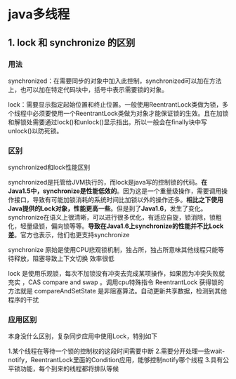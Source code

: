 # java多线程

## 1. lock 和 synchronize 的区别

### 用法
synchronized：在需要同步的对象中加入此控制，synchronized可以加在方法上，也可以加在特定代码块中，括号中表示需要锁的对象。
 
lock：需要显示指定起始位置和终止位置。一般使用ReentrantLock类做为锁，多个线程中必须要使用一个ReentrantLock类做为对象才能保证锁的生效。且在加锁和解锁处需要通过lock()和unlock()显示指出。所以一般会在finally块中写unlock()以防死锁。
 
### 区别
 
synchronized和lock性能区别

synchronized是托管给JVM执行的，而lock是java写的控制锁的代码。**在Java1.5中，synchronize是性能低效的**。因为这是一个重量级操作，需要调用操作接口，导致有可能加锁消耗的系统时间比加锁以外的操作还多。**相比之下使用Java提供的Lock对象，性能更高一些**。但是到了**Java1.6**，发生了变化。synchronize在语义上很清晰，可以进行很多优化，有适应自旋，锁消除，锁粗化，轻量级锁，偏向锁等等。**导致在Java1.6上synchronize的性能并不比Lock差**。官方也表示，他们也更支持synchronize

synchronize 原始是使用CPU悲观锁机制，独占所，独占所意味其他线程只能等待释放，阻塞导致上下文切换 效率很低

lock 是使用乐观锁，每次不加锁没有冲突去完成某项操作，如果因为冲突失败就充实  ，CAS compare and swap  。调用cpu特殊指令   ReentrantLock 获得锁的方法就是 compareAndSetState   是非阻塞算法。自动更新共享数据，检测到其他程序的干扰


### 应用区别

本身没什么区别，复杂同步应用中使用Lock，特别如下

1.某个线程在等待一个锁的控制权的这段时间需要中断
2.需要分开处理一些wait-notify，ReentrantLock里面的Condition应用，能够控制notify哪个线程
3.具有公平锁功能，每个到来的线程都将排队等候

 